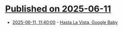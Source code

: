 # [Published on 2025-06-11](index.md)

* [2025-06-11, 11:40:00](https://soylentnews.org/article.pl?sid=25/06/11/0022207&from=rss) - [Hasta La Vista, Google Baby](https://soylentnews.org/article.pl?sid=25/06/11/0022207&from=rss)
